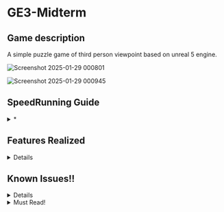 # GE3-Midterm
## Game description
A simple puzzle game of third person viewpoint based on unreal 5 engine.

![Screenshot 2025-01-29 000801](https://github.com/user-attachments/assets/4f4e2e8a-e474-450c-ae81-70e8f463087a)

![Screenshot 2025-01-29 000945](https://github.com/user-attachments/assets/683033c4-515f-44b9-908b-2c6f47f5c1ec)


## SpeedRunning Guide
<details>
  <summary>*</summary>
  light up the two lamps on wall, kick the iron ball onto the circle and pick up the key in the box which hidden behind the water wall, then open the door and done. 
</details>


## Features Realized
<details>
Overlap hit events; objects with physics; Ending Ui pop up; 
</details>


## Known Issues!!
<details>
The water wall will change its position after first time called which is unwanted. 
</details>

<details>
  <summary>Must Read!</summary>
  Uppon loading the project, the first level shown is the map of starter content which isn't really the main project, I don't know how to switch it somehow, so it requires manually switching to Content/Project/Map. 
  Sorry for the inconvenience. 
</details>
